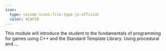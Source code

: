```yaml
---
icon:
  type: vscode-icons:file-type-js-official
  color: 4CAF50
---
```


This module will introduce the student to the fundamentals of programming for games using C++ and the Standard Template Library. Using procedural and  ... 
